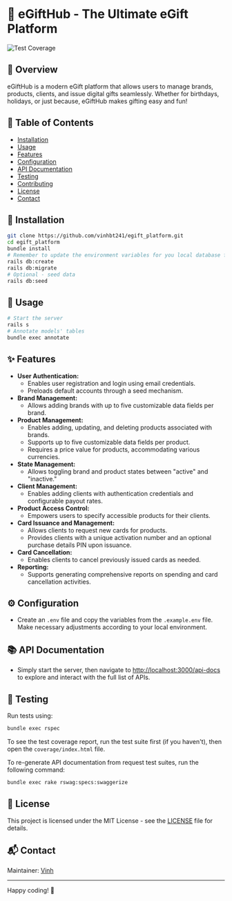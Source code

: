 # 🎁 eGiftHub - The Ultimate eGift Platform

![Test Coverage](https://img.shields.io/badge/coverage-99.28%25-brightgreen)

## 🚀 Overview
eGiftHub is a modern eGift platform that allows users to manage brands, products, clients, and issue digital gifts seamlessly. Whether for birthdays, holidays, or just because, eGiftHub makes gifting easy and fun!

## 📜 Table of Contents
- [Installation](#installation)
- [Usage](#usage)
- [Features](#features)
- [Configuration](#configuration)
- [API Documentation](#api-documentation)
- [Testing](#testing)
- [Contributing](#contributing)
- [License](#license)
- [Contact](#contact)

## 🔧 Installation
```sh
git clone https://github.com/vinhbt241/egift_platform.git
cd egift_platform
bundle install
# Remember to update the environment variables for you local database first, see Configuration section for more details
rails db:create
rails db:migrate
# Optional - seed data
rails db:seed
```

## 🚀 Usage
```sh
# Start the server
rails s
# Annotate models' tables
bundle exec annotate
```

## ✨ Features
- **User Authentication:**
  - Enables user registration and login using email credentials.
  - Preloads default accounts through a seed mechanism.
- **Brand Management:**
  - Allows adding brands with up to five customizable data fields per brand.
- **Product Management:**
  - Enables adding, updating, and deleting products associated with brands.
  - Supports up to five customizable data fields per product.
  - Requires a price value for products, accommodating various currencies.
- **State Management:**
  - Allows toggling brand and product states between "active" and "inactive."
- **Client Management:**
  - Enables adding clients with authentication credentials and configurable payout rates.
- **Product Access Control:**
  - Empowers users to specify accessible products for their clients.
- **Card Issuance and Management:**
  - Allows clients to request new cards for products.
  - Provides clients with a unique activation number and an optional purchase details PIN upon issuance.
- **Card Cancellation:**
  - Enables clients to cancel previously issued cards as needed.
- **Reporting:**
  - Supports generating comprehensive reports on spending and card cancellation activities.

## ⚙️ Configuration
- Create an `.env` file and copy the variables from the `.example.env` file. Make necessary adjustments according to your local environment.

## 📚 API Documentation
- Simply start the server, then navigate to [http://localhost:3000/api-docs](http://localhost:3000/api-docs) to explore and interact with the full list of APIs.

## 🧪 Testing
Run tests using:
```sh
bundle exec rspec
```
To see the test coverage report, run the test suite first (if you haven't), then open the `coverage/index.html` file.

To re-generate API documentation from request test suites, run the following command:
```sh
bundle exec rake rswag:specs:swaggerize
```

## 📝 License
This project is licensed under the MIT License - see the [LICENSE](https://mit-license.org/) file for details.

## 📬 Contact
Maintainer: [Vinh](mailto:vinh2000bt@gmail.com)

---
Happy coding! 🚀
